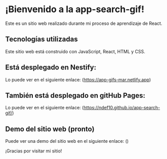 # ¡Bienvenido a la app-search-gif!

Este es un sitio web realizado durante mi proceso de aprendizaje de React.

## Tecnologías utilizadas
Este sitio web está construido con JavaScript, React, HTML y CSS.

## Está desplegado en Nestify:
Lo puede ver en el siguiente enlace: (https://app-gifs-mar.netlify.app)

## También está desplegado en gitHub Pages:
Lo puede ver en el siguiente enlace: (https://ndef10.github.io/app-search-gif/)

## Demo del sitio web (pronto)
Puede ver una demo del sitio web en el siguiente enlace: ()

¡Gracias por visitar mi sitio!


